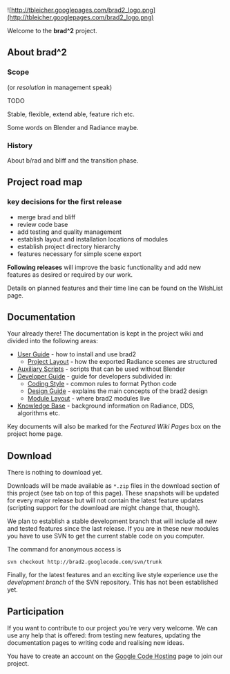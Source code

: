 ![http://tbleicher.googlepages.com/brad2_logo.png](http://tbleicher.googlepages.com/brad2_logo.png)

Welcome to the **brad^2** project.



## About brad^2 ##

### Scope ###

(or _resolution_ in management speak)

TODO

Stable, flexible, extend able, feature rich etc.

Some words on Blender and Radiance maybe.


### History ###

About b/rad and bliff and the transition phase.



## Project road map ##

### key decisions for the first release ###

  * merge brad and bliff
  * review code base
  * add testing and quality management
  * establish layout and installation locations of modules
  * establish project directory hierarchy
  * features necessary for simple scene export

**Following releases** will improve the basic functionality and
add new features as desired or required by our work.

Details on planned features and their time line can be found
on the WishList page.



## Documentation ##

Your already there! The documentation is kept in the project wiki
and divided into the following areas:

  * [User Guide](UserGuide.md) - how to install and use brad2
    * [Project Layout](ProjectLayout.md) - how the exported Radiance scenes are structured
  * [Auxiliary Scripts](AuxScripts.md) - scripts that can be used without Blender
  * [Developer Guide](DevGuide.md) - guide for developers subdivided in:
    * [Coding Style](CodingStyle.md) - common rules to format Python code
    * [Design Guide](DesignGuide.md) - explains the main concepts of the brad2 design
    * [Module Layout](ModuleLayout.md) - where brad2 modules live
  * [Knowledge Base](KnowledgeBase.md) - background information on Radiance, DDS, algorithms etc.

Key documents will also be marked for the _Featured Wiki Pages_ box
on the project home page.



## Download ##

There is nothing to download yet.

Downloads will be made available as `*.zip` files in the download
section of this project (see tab on top of this page). These
snapshots will be updated for every major release but will not
contain the latest feature updates (scripting support for the
download are might change that, though).

We plan to establish a stable development branch that will include
all new and tested features since the last release. If you are
in these new modules you have to use SVN to get the current stable
code on you computer.

The command for anonymous access is

```
svn checkout http://brad2.googlecode.com/svn/trunk
```

Finally, for the latest features and an exciting live style experience
use the _development branch_ of the SVN repository. This has not been
established yet.



## Participation ##

If you want to contribute to our project you're very very welcome.
We can use any help that is offered: from testing new features,
updating the documentation pages to writing code and realising new
ideas.

You have to create an account on the [Google Code Hosting](http://code.google.com/hosting)
page to join our project.










